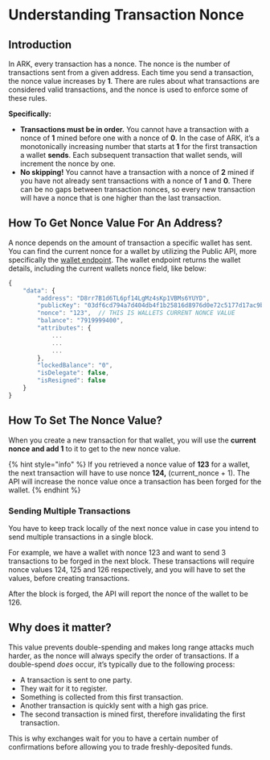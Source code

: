 # Understanding Transaction Nonce

## Introduction

In ARK, every transaction has a nonce. The nonce is the number of transactions sent from a given address. Each time you send a transaction, the nonce value increases by **1**. There are rules about what transactions are considered valid transactions, and the nonce is used to enforce some of these rules. 

**Specifically:**

* **Transactions must be in order.**  You cannot have a transaction with a nonce of **1** mined before one with a nonce of **0**. In the case of ARK, it’s a monotonically increasing number that starts at **1** for the first transaction a wallet **sends**. Each subsequent transaction that wallet sends, will increment the nonce by one. 
* **No skipping!**  You cannot have a transaction with a nonce of **2** mined if you have not already sent transactions with a nonce of **1** and **0**. There can be no gaps between transaction nonces, so every new transaction will have a nonce that is one higher than the last transaction.

## How To Get Nonce Value For An Address?

A nonce depends on the amount of transaction a specific wallet has sent. You can find the current nonce for a wallet by utilizing the Public API, more specifically the [wallet endpoint](https://api.ark.dev/public-rest-api/endpoints/wallets#retrieve-a-wallet). The wallet endpoint returns the wallet details, including the current wallets nonce field, like below:

```javascript
{
    "data": {
        "address": "D8rr7B1d6TL6pf14LgMz4sKp1VBMs6YUYD",
        "publicKey": "03df6cd794a7d404db4f1b25816d8976d0e72c5177d17ac9b19a92703b62cdbbbc",
        "nonce": "123",  // THIS IS WALLETS CURRENT NONCE VALUE
        "balance": "7919999400",
        "attributes": {
            ...
            ...
            ...
        },
        "lockedBalance": "0",
        "isDelegate": false,
        "isResigned": false
    }
}
```

## How To Set The Nonce Value?

When you create a new transaction for that wallet, you will use the **current nonce and add 1** to it to get to the new nonce value.

{% hint style="info" %}
If you retrieved a nonce value of **123** for a wallet, the next transaction will have to use nonce **124,** \(current\_nonce + 1\). The API will increase the nonce value once a transaction has been forged for the wallet.
{% endhint %}

### Sending Multiple Transactions

You have to keep track locally of the next nonce value in case you intend to send multiple transactions in a single block. 

For example, we have a wallet with nonce 123 and want to send 3 transactions to be forged in the next block. These transactions will require nonce values 124, 125 and 126 respectively, and you will have to set the values, before creating transactions. 

After the block is forged, the API will report the nonce of the wallet to be 126.

## **Why does it matter?**

This value prevents double-spending and makes long range attacks much harder, as the nonce will always specify the order of transactions. If a double-spend _does_ occur, it’s typically due to the following process:

* A transaction is sent to one party.
* They wait for it to register.
* Something is collected from this first transaction.
* Another transaction is quickly sent with a high gas price.
* The second transaction is mined first, therefore invalidating the first transaction.

This is why exchanges wait for you to have a certain number of confirmations before allowing you to trade freshly-deposited funds.

